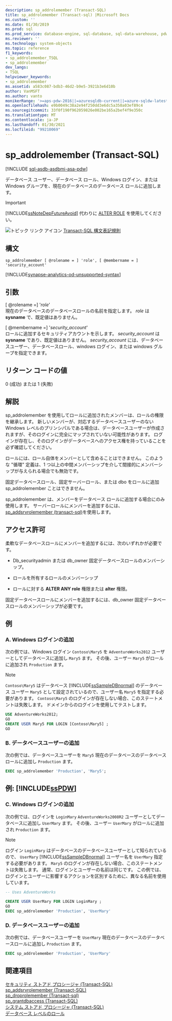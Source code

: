 ```yaml
---
description: sp_addrolemember (Transact-SQL)
title: sp_addrolemember (Transact-sql) |Microsoft Docs
ms.custom: ''
ms.date: 01/30/2019
ms.prod: sql
ms.prod_service: database-engine, sql-database, sql-data-warehouse, pdw
ms.reviewer: ''
ms.technology: system-objects
ms.topic: reference
f1_keywords:
- sp_addrolemember_TSQL
- sp_addrolemember
dev_langs:
- TSQL
helpviewer_keywords:
- sp_addrolemember
ms.assetid: a583c087-bdb3-46d2-b9e5-3921b3e6d10b
author: VanMSFT
ms.author: vanto
monikerRange: '>=aps-pdw-2016||=azuresqldb-current||=azure-sqldw-latest||>=sql-server-2016||>=sql-server-linux-2017||=azuresqldb-mi-current'
ms.openlocfilehash: e9b0049c38a2e94f250dd3e6dc5a350a03ef89c4
ms.sourcegitcommit: 33f0f190f962059826e002be165a2bef4f9e350c
ms.translationtype: MT
ms.contentlocale: ja-JP
ms.lasthandoff: 01/30/2021
ms.locfileid: "99210069"
---
```

# <a name="sp_addrolemember-transact-sql"></a>sp_addrolemember (Transact-SQL)
[!INCLUDE [sql-asdb-asdbmi-asa-pdw](../../includes/applies-to-version/sql-asdb-asdbmi-asa-pdw.md)]

  データベース ユーザー、データベース ロール、Windows ログイン、または Windows グループを、現在のデータベースのデータベース ロールに追加します。  
  
> [!IMPORTANT]  
>  [!INCLUDE[ssNoteDepFutureAvoid](../../includes/ssnotedepfutureavoid-md.md)] 代わりに [ALTER ROLE](../../t-sql/statements/alter-role-transact-sql.md) を使用してください。  
  
 ![トピック リンク アイコン](../../database-engine/configure-windows/media/topic-link.gif "トピック リンク アイコン") [Transact-SQL 構文表記規則](../../t-sql/language-elements/transact-sql-syntax-conventions-transact-sql.md)  
  
## <a name="syntax"></a>構文  
  
```syntaxsql
sp_addrolemember [ @rolename = ] 'role', [ @membername = ] 'security_account'  
```    

[!INCLUDE[synapse-analytics-od-unsupported-syntax](../../includes/synapse-analytics-od-unsupported-syntax.md)]
  
## <a name="arguments"></a>引数  
 [ @rolename =] '*role*'  
 現在のデータベースのデータベースロールの名前を指定します。 *role* は **sysname** で、既定値はありません。  
  
 [ @membername =] '*security_account*'  
 ロールに追加するセキュリティアカウントを示します。 *security_account* は **sysname** であり、既定値はありません。 *security_account* には、データベースユーザー、データベースロール、windows ログイン、または windows グループを指定できます。  
  
## <a name="return-code-values"></a>リターン コードの値  
 0 (成功) または 1 (失敗)  
  
## <a name="remarks"></a>解説  
 sp_addrolemember を使用してロールに追加されたメンバーは、ロールの権限を継承します。 新しいメンバーが、対応するデータベースユーザーのない Windows レベルのプリンシパルである場合は、データベースユーザーが作成されますが、そのログインに完全にマップされていない可能性があります。 ログインが存在し、そのログインがデータベースへのアクセス権を持っていることを必ず確認してください。  
  
 ロールには、ロール自体をメンバーとして含めることはできません。 このような "循環" 定義は、1 つ以上の中間メンバーシップを介して間接的にメンバーシップが与えられる場合でも無効です。  
  
 固定データベースロール、固定サーバーロール、または dbo をロールに追加 sp_addrolemember ことはできません。
  
 sp_addrolemember は、メンバーをデータベース ロールに追加する場合にのみ使用します。 サーバーロールにメンバーを追加するには、 [sp_addsrvrolemember &#40;transact-sql&#41;](../../relational-databases/system-stored-procedures/sp-addsrvrolemember-transact-sql.md)を使用します。  
  
## <a name="permissions"></a>アクセス許可  
 柔軟なデータベースロールにメンバーを追加するには、次のいずれかが必要です。  
  
-   Db_securityadmin または db_owner 固定データベースロールのメンバーシップ。  
  
-   ロールを所有するロールのメンバーシップ  
  
-   ロールに対する **ALTER ANY role** 権限または **alter** 権限。  
  
 固定データベースロールにメンバーを追加するには、db_owner 固定データベースロールのメンバーシップが必要です。  
  
## <a name="examples"></a>例  
  
### <a name="a-adding-a-windows-login"></a>A. Windows ログインの追加  
 次の例では、Windows ログイン `Contoso\Mary5` を `AdventureWorks2012` ユーザーとしてデータベースに追加し `Mary5` ます。 その後、ユーザー `Mary5` がロールに追加され `Production` ます。  
  
> [!NOTE]  
>  `Contoso\Mary5` はデータベース [!INCLUDE[ssSampleDBnormal](../../includes/sssampledbnormal-md.md)] のデータベース ユーザー `Mary5` として設定されているので、ユーザー名 `Mary5` を指定する必要があります。 `Contoso\Mary5` のログインが存在しない場合、このステートメントは失敗します。 ドメインからのログインを使用してテストします。  
  
```sql  
USE AdventureWorks2012;  
GO  
CREATE USER Mary5 FOR LOGIN [Contoso\Mary5] ;  
GO  
```  
  
### <a name="b-adding-a-database-user"></a>B. データベースユーザーの追加  
 次の例では、データベースユーザーを `Mary5` 現在のデータベースのデータベースロールに追加し `Production` ます。  
  
```sql  
EXEC sp_addrolemember 'Production', 'Mary5';  
```  
  
## <a name="examples-sspdw"></a>例: [!INCLUDE[ssPDW](../../includes/sspdw-md.md)]  
  
### <a name="c-adding-a-windows-login"></a>C. Windows ログインの追加  
 次の例では、ログインを `LoginMary` `AdventureWorks2008R2` ユーザーとしてデータベースに追加し `UserMary` ます。 その後、ユーザー `UserMary` がロールに追加され `Production` ます。  
  
> [!NOTE]  
>  ログイン `LoginMary` はデータベースのデータベースユーザーとして知られているので、 `UserMary` [!INCLUDE[ssSampleDBnormal](../../includes/sssampledbnormal-md.md)] ユーザー名を `UserMary` 指定する必要があります。 `Mary5` のログインが存在しない場合、このステートメントは失敗します。 通常、ログインとユーザーの名前は同じです。 この例では、ログインとユーザーに影響するアクションを区別するために、異なる名前を使用しています。  
  
```sql  
-- Uses AdventureWorks  
  
CREATE USER UserMary FOR LOGIN LoginMary ;  
GO  
EXEC sp_addrolemember 'Production', 'UserMary'  
```  
  
### <a name="d-adding-a-database-user"></a>D. データベースユーザーの追加  
 次の例では、データベースユーザーを `UserMary` 現在のデータベースのデータベースロールに追加し `Production` ます。  
  
```sql  
EXEC sp_addrolemember 'Production', 'UserMary'  
```  
  
## <a name="see-also"></a>関連項目  
 [セキュリティ ストアド プロシージャ &#40;Transact-SQL&#41;](../../relational-databases/system-stored-procedures/security-stored-procedures-transact-sql.md)   
 [sp_addsrvrolemember &#40;Transact-SQL&#41;](../../relational-databases/system-stored-procedures/sp-addsrvrolemember-transact-sql.md)   
 [sp_droprolemember &#40;Transact-sql&#41;](../../relational-databases/system-stored-procedures/sp-droprolemember-transact-sql.md)   
 [sp_grantdbaccess &#40;Transact-SQL&#41;](../../relational-databases/system-stored-procedures/sp-grantdbaccess-transact-sql.md)   
 [システム ストアド プロシージャ &#40;Transact-SQL&#41;](../../relational-databases/system-stored-procedures/system-stored-procedures-transact-sql.md)   
 [データベース レベルのロール](../../relational-databases/security/authentication-access/database-level-roles.md)  
  
  
